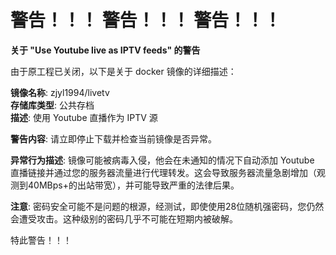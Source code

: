 # 警告！！！ 警告！！！ 警告！！！

**关于 "Use Youtube live as IPTV feeds" 的警告**

由于原工程已关闭，以下是关于 docker 镜像的详细描述：

**镜像名称**: zjyl1994/livetv  
**存储库类型**: 公共存档  
**描述**: 使用 Youtube 直播作为 IPTV 源

**警告内容**: 请立即停止下载并检查当前镜像是否异常。

**异常行为描述**: 镜像可能被病毒入侵，他会在未通知的情况下自动添加 Youtube 直播链接并通过您的服务器流量进行代理转发。这会导致服务器流量急剧增加（观测到40MBps+的出站带宽），并可能导致严重的法律后果。

**注意**: 密码安全可能不是问题的根源，经测试，即使使用28位随机强密码，您仍然会遭受攻击。这种级别的密码几乎不可能在短期内被破解。

特此警告！！！

